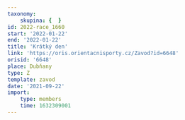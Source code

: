```yaml
---
taxonomy:
    skupina: {  }
id: 2022-race_1660
start: '2022-01-22'
end: '2022-01-22'
title: 'Krátký den'
link: 'https://oris.orientacnisporty.cz/Zavod?id=6648'
orisid: '6648'
place: Dubňany
type: Z
template: zavod
date: '2021-09-22'
import:
    type: members
    time: 1632309001
---
```


